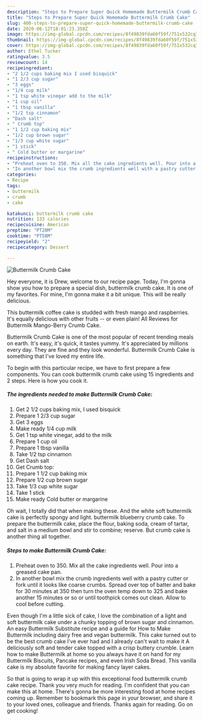 ```yaml
---
description: "Steps to Prepare Super Quick Homemade Buttermilk Crumb Cake"
title: "Steps to Prepare Super Quick Homemade Buttermilk Crumb Cake"
slug: 400-steps-to-prepare-super-quick-homemade-buttermilk-crumb-cake
date: 2020-06-12T18:01:23.358Z
image: https://img-global.cpcdn.com/recipes/8f49839fda60f59f/751x532cq70/buttermilk-crumb-cake-recipe-main-photo.jpg
thumbnail: https://img-global.cpcdn.com/recipes/8f49839fda60f59f/751x532cq70/buttermilk-crumb-cake-recipe-main-photo.jpg
cover: https://img-global.cpcdn.com/recipes/8f49839fda60f59f/751x532cq70/buttermilk-crumb-cake-recipe-main-photo.jpg
author: Ethel Tucker
ratingvalue: 3.5
reviewcount: 14
recipeingredient:
- "2 1/2 cups baking mix I used bisquick"
- "1 2/3 cup sugar"
- "3 eggs"
- "1/4 cup milk"
- "1 tsp white vinegar add to the milk"
- "1 cup oil"
- "1 tbsp vanilla"
- "1/2 tsp cinnamon"
- "Dash salt"
- " Crumb top"
- "1 1/2 cup baking mix"
- "1/2 cup brown sugar"
- "1/3 cup white sugar"
- "1 stick"
- " Cold butter or margarine"
recipeinstructions:
- "Preheat oven to 350. Mix all the cake ingredients well. Pour into a greased cake pan."
- "In another bowl mix the crumb ingredients well with a pastry cutter or fork until it looks like coarse crumbs. Spread over top of batter and bake for 30 minutes at 350 then turn the oven temp down to 325 and bake another 15 minutes or so or until toothpick comes out clean. Allow to cool before cutting."
categories:
- Recipe
tags:
- buttermilk
- crumb
- cake

katakunci: buttermilk crumb cake 
nutrition: 133 calories
recipecuisine: American
preptime: "PT20M"
cooktime: "PT58M"
recipeyield: "2"
recipecategory: Dessert

---
```



![Buttermilk Crumb Cake](https://img-global.cpcdn.com/recipes/8f49839fda60f59f/751x532cq70/buttermilk-crumb-cake-recipe-main-photo.jpg)

Hey everyone, it is Drew, welcome to our recipe page. Today, I'm gonna show you how to prepare a special dish, buttermilk crumb cake. It is one of my favorites. For mine, I'm gonna make it a bit unique. This will be really delicious.

This buttermilk coffee cake is studded with fresh mango and raspberries. It&#39;s equally delicious with other fruits -- or even plain! All Reviews for Buttermilk Mango-Berry Crumb Cake.

Buttermilk Crumb Cake is one of the most popular of recent trending meals on earth. It's easy, it's quick, it tastes yummy. It's appreciated by millions every day. They are fine and they look wonderful. Buttermilk Crumb Cake is something that I've loved my entire life.


To begin with this particular recipe, we have to first prepare a few components. You can cook buttermilk crumb cake using 15 ingredients and 2 steps. Here is how you cook it.

<!--inarticleads1-->

##### The ingredients needed to make Buttermilk Crumb Cake:

1. Get 2 1/2 cups baking mix, I used bisquick
1. Prepare 1 2/3 cup sugar
1. Get 3 eggs
1. Make ready 1/4 cup milk
1. Get 1 tsp white vinegar, add to the milk
1. Prepare 1 cup oil
1. Prepare 1 tbsp vanilla
1. Take 1/2 tsp cinnamon
1. Get Dash salt
1. Get  Crumb top:
1. Prepare 1 1/2 cup baking mix
1. Prepare 1/2 cup brown sugar
1. Take 1/3 cup white sugar
1. Take 1 stick
1. Make ready  Cold butter or margarine


Oh wait, I totally did that when making these. And the white soft buttermilk cake is perfectly spongy and light. buttermilk blueberry crumb cake. To prepare the buttermilk cake, place the flour, baking soda, cream of tartar, and salt in a medium bowl and stir to combine; reserve. But crumb cake is another thing all together. 

<!--inarticleads2-->

##### Steps to make Buttermilk Crumb Cake:

1. Preheat oven to 350. Mix all the cake ingredients well. Pour into a greased cake pan.
1. In another bowl mix the crumb ingredients well with a pastry cutter or fork until it looks like coarse crumbs. Spread over top of batter and bake for 30 minutes at 350 then turn the oven temp down to 325 and bake another 15 minutes or so or until toothpick comes out clean. Allow to cool before cutting.


Even though I&#39;m a little sick of cake, I love the combination of a light and soft buttermilk cake under a chunky topping of brown sugar and cinnamon. An easy Buttermilk Substitute recipe and a guide for How to Make Buttermilk including dairy free and vegan buttermilk. This cake turned out to be the best crumb cake I&#39;ve ever had and I already can&#39;t wait to make it A deliciously soft and tender cake topped with a crisp buttery crumble. Learn how to make Buttermilk at home so you always have it on hand for my Buttermilk Biscuits, Pancake recipes, and even Irish Soda Bread. This vanilla cake is my absolute favorite for making fancy layer cakes. 

So that is going to wrap it up with this exceptional food buttermilk crumb cake recipe. Thank you very much for reading. I'm confident that you can make this at home. There's gonna be more interesting food at home recipes coming up. Remember to bookmark this page in your browser, and share it to your loved ones, colleague and friends. Thanks again for reading. Go on get cooking!
